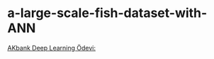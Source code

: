 # a-large-scale-fish-dataset-with-ANN
 [AKbank Deep Learning Ödevi:](https://www.kaggle.com/code/azizcanbalc/a-large-scale-fish-dataset-with-ann)

